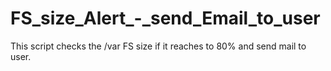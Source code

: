 # FS_size_Alert_-_send_Email_to_user
This script checks the /var FS size if it reaches to 80% and send mail to user.

